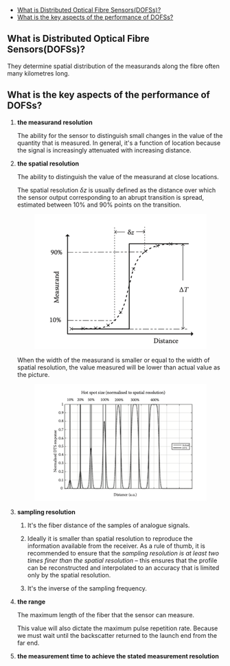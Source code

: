 <head>
  <script src="https://cdn.mathjax.org/mathjax/latest/MathJax.js?config=TeX-AMS-MML_HTMLorMML" type="text/javascript"></script>
  <script type="text/x-mathjax-config">
    MathJax.Hub.Config({
      tex2jax: {
      skipTags: ['script', 'noscript', 'style', 'textarea', 'pre'],
      inlineMath: [['$','$']]
      }
    });
  </script>
</head>

- [What is Distributed Optical Fibre Sensors(DOFSs)?](#what-is-distributed-optical-fibre-sensorsdofss)
- [What is the key aspects of the performance of DOFSs?](#what-is-the-key-aspects-of-the-performance-of-dofss)


## What is Distributed Optical Fibre Sensors(DOFSs)?

 They determine spatial distribution of the measurands along the fibre often many kilometres long.


## What is the key aspects of the performance of DOFSs?

 1. **the measurand resolution**

     The ability for the sensor to distinguish small changes in the value of the quantity that is measured. In general, it's a function of location because the signal is increasingly attenuated with increasing distance.

 2. **the spatial resolution**

     The ability to distinguish the value of the measurand at close locations.

      The spatial resolution $\delta z$ is usually defined as the distance over which the sensor output corresponding to an abrupt transition is spread, estimated between 10% and 90% points on the transition.

      <div align="center"><img src="./Pic/1.1.png" width="400"></div>


     When the width of the measurand is smaller or equal to the width of spatial resolution, the value measured will be lower than actual value as the picture.

      <div align="center"><img src="./Pic/1.2.png" width="400"></div>

 3. **sampling resolution**

     1. It's the fiber distance of the samples of analogue signals.

     2. Ideally it is smaller than spatial resolution to reproduce the information available from the receiver. As a rule of thumb, it is recommended to ensure that the *sampling resolution is at least two times finer than the spatial resolution* – this ensures that the profile can be reconstructed and interpolated to an accuracy that is limited only by the spatial resolution.

     3. It's the inverse of the sampling frequency.

 4. **the range**

     The maximum length of the fiber that the sensor can measure.

     This value will also dictate the maximum pulse repetition rate. Because we must wait until the backscatter returned to the launch end from the far end.



 5. **the measurement time to achieve the stated measurement resolution**


